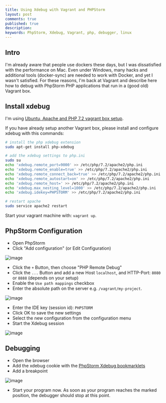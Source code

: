 ```yaml
---
title: Using Xdebug with Vagrant and PHPStorm
layout: post
comments: true
published: true
description: 
keywords: PhpStorm, Xdebug, Vagrant, php, debugger, linux
---
```



## Intro

I'm already aware that people use dockers these days, but I was dissatisfied with the performance on Mac. Even under Windows, many hacks and additional tools (docker-sync) are needed to work with Docker, and yet I wasn't satisfied. For these reasons, I'm back at Vagrant and describe here how to debug with PhpStorm PHP applications that run in a (good old) Vagrant box.

## Install xdebug

I'm using [Ubuntu, Apache and PHP 7.2 vagrant box setup](https://odan.github.io/2018/10/09/vagrant-with-ubuntu-18-04-setup.html).

If you have already setup another Vagrant box, please install and configure xdebug with this commands:

```bash
# install the php xdebug extension
sudo apt-get install php-xdebug

# add the xdebug settings to php.ini
sudo su
echo 'xdebug.remote_port=9000' >> /etc/php/7.2/apache2/php.ini
echo 'xdebug.remote_enable=true' >> /etc/php/7.2/apache2/php.ini
echo 'xdebug.remote_connect_back=true' >> /etc/php/7.2/apache2/php.ini
echo 'xdebug.remote_autostart=on' >> /etc/php/7.2/apache2/php.ini
echo 'xdebug.remote_host=' >> /etc/php/7.2/apache2/php.ini
echo 'xdebug.max_nesting_level=1000' >> /etc/php/7.2/apache2/php.ini
echo 'xdebug.idekey=PHPSTORM' >> /etc/php/7.2/apache2/php.ini

# restart apache
sudo service apache2 restart
```

Start your vagrant machine with: `vagrant up`.

## PhpStorm Configuration

* Open PhpStorm
* Click "Add configuration" (or Edit Configuration)

![image](https://user-images.githubusercontent.com/781074/51430761-dedb7900-1c1f-11e9-85b9-d45a0752cfa3.png)

* Click the `+` Button, then choose "PHP Remote Debug"
* Click the `...` Button and add a new Host `localhost`, and HTTP-Port: `8080` or `8888` (depends on your setup)
* Enable the `Use path mappings` checkbox
* Enter the absolute path on the server e.g. `/vagrant/my-project`.

![image](https://user-images.githubusercontent.com/781074/57547122-2ff1b300-735e-11e9-8d91-94315b310227.png)

* Enter the IDE key (session id): `PHPSTORM`
* Click OK to save the new settings
* Select the new configuration from the configuration menu
* Start the Xdebug session

![image](https://user-images.githubusercontent.com/781074/51430854-1696f080-1c21-11e9-8b62-f409878acb0b.png)

## Debugging

* Open the browser
* Add the xdebug cookie with the [PhpStorm Xdebug bookmarklets](https://www.jetbrains.com/phpstorm/marklets/)
* Add a breakpoint

![image](https://user-images.githubusercontent.com/781074/51430916-f3b90c00-1c21-11e9-8d06-b1a97aee98f0.png)

* Start your program now. As soon as your program reaches the marked position, the debugger should stop at this point.



